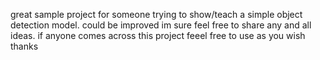 great sample project for someone trying to show/teach a simple object detection model. could be improved im sure feel free to share any and all ideas. 
if anyone comes across this project feeel free to use as you wish
thanks
